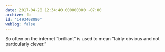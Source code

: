 ```yaml
---
date: 2017-04-28 12:34:40.000000000 -07:00
archive: fb
id: '1493408080'
weblog: false
---
```


So often on the internet ”brilliant” is used to mean “fairly obvious and not particularly clever.”
